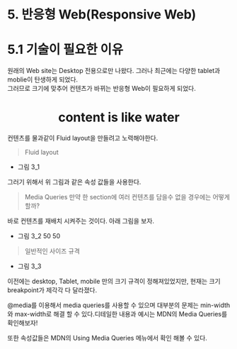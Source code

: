 # 5. 반응형 Web(Responsive Web)

# 5.1 기술이 필요한 이유
원래의 Web site는 Desktop 전용으로만 나왔다. 그러나 최근에는 다양한 tablet과 moblie이 탄생하게 되었다.<br>
그러므로 크기에 맞추어 컨텐츠가 바뀌는 반응형 Web이 필요하게 되었다.

<h1 align="center">content is like water</h1>

컨텐츠를 물과같이 Fluid layout을 만들려고 노력해야한다.<br>

> Fluid layout
+ 그림 3_1

그러기 위해서 위 그림과 같은 속성 값들을 사용한다.

> Media Queries
만약 한 section에 여러 컨텐츠를 담을수 없을 경우에는 어떻게 할까? 

바로 컨텐츠를 재배치 시켜주는 것이다. 아래 그림을 보자.

+ 그림 3_2 50 50

> 일반적인 사이즈 규격

+ 그림 3_3

이전에는 desktop, Tablet, mobile 만의 크기 규격이 정해져있었지만, 현재는 크기 breakpoint가 제각각 다 달라졌다. <br>

@media를 이용해서 media queries를 사용할 수 있으며 대부분의 문제는 min-width와 max-width로 해결 할 수 있다.디테일한 내용과 예시는 MDN의 Media Queries를 확인해보자!

또한 속성값들은 MDN의 Using Media Queries 메뉴에서 확인 해볼 수 있다.



